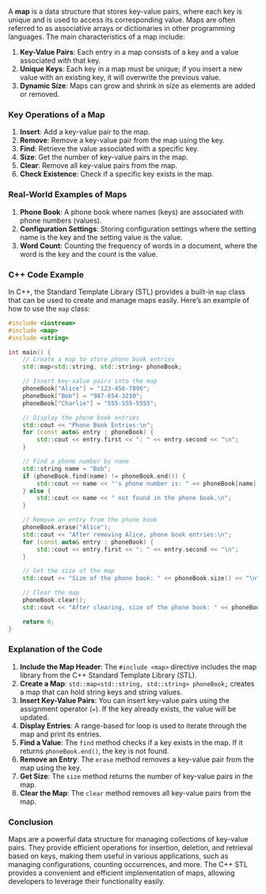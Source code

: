 A **map** is a data structure that stores key-value pairs, where each key is unique and is used to access its corresponding value. Maps are often referred to as associative arrays or dictionaries in other programming languages. The main characteristics of a map include:

1. **Key-Value Pairs**: Each entry in a map consists of a key and a value associated with that key.
2. **Unique Keys**: Each key in a map must be unique; if you insert a new value with an existing key, it will overwrite the previous value.
3. **Dynamic Size**: Maps can grow and shrink in size as elements are added or removed.

### Key Operations of a Map

1. **Insert**: Add a key-value pair to the map.
2. **Remove**: Remove a key-value pair from the map using the key.
3. **Find**: Retrieve the value associated with a specific key.
4. **Size**: Get the number of key-value pairs in the map.
5. **Clear**: Remove all key-value pairs from the map.
6. **Check Existence**: Check if a specific key exists in the map.

### Real-World Examples of Maps

1. **Phone Book**: A phone book where names (keys) are associated with phone numbers (values).
2. **Configuration Settings**: Storing configuration settings where the setting name is the key and the setting value is the value.
3. **Word Count**: Counting the frequency of words in a document, where the word is the key and the count is the value.

### C++ Code Example

In C++, the Standard Template Library (STL) provides a built-in `map` class that can be used to create and manage maps easily. Here’s an example of how to use the `map` class:

```cpp
#include <iostream>
#include <map>
#include <string>

int main() {
    // Create a map to store phone book entries
    std::map<std::string, std::string> phoneBook;

    // Insert key-value pairs into the map
    phoneBook["Alice"] = "123-456-7890";
    phoneBook["Bob"] = "987-654-3210";
    phoneBook["Charlie"] = "555-555-5555";

    // Display the phone book entries
    std::cout << "Phone Book Entries:\n";
    for (const auto& entry : phoneBook) {
        std::cout << entry.first << ": " << entry.second << "\n";
    }

    // Find a phone number by name
    std::string name = "Bob";
    if (phoneBook.find(name) != phoneBook.end()) {
        std::cout << name << "'s phone number is: " << phoneBook[name] << "\n";
    } else {
        std::cout << name << " not found in the phone book.\n";
    }

    // Remove an entry from the phone book
    phoneBook.erase("Alice");
    std::cout << "After removing Alice, phone book entries:\n";
    for (const auto& entry : phoneBook) {
        std::cout << entry.first << ": " << entry.second << "\n";
    }

    // Get the size of the map
    std::cout << "Size of the phone book: " << phoneBook.size() << "\n";

    // Clear the map
    phoneBook.clear();
    std::cout << "After clearing, size of the phone book: " << phoneBook.size() << "\n";

    return 0;
}
```

### Explanation of the Code

1. **Include the Map Header**: The `#include <map>` directive includes the map library from the C++ Standard Template Library (STL).
2. **Create a Map**: `std::map<std::string, std::string> phoneBook;` creates a map that can hold string keys and string values.
3. **Insert Key-Value Pairs**: You can insert key-value pairs using the assignment operator (`=`). If the key already exists, the value will be updated.
4. **Display Entries**: A range-based for loop is used to iterate through the map and print its entries.
5. **Find a Value**: The `find` method checks if a key exists in the map. If it returns `phoneBook.end()`, the key is not found.
6. **Remove an Entry**: The `erase` method removes a key-value pair from the map using the key.
7. **Get Size**: The `size` method returns the number of key-value pairs in the map.
8. **Clear the Map**: The `clear` method removes all key-value pairs from the map.

### Conclusion

Maps are a powerful data structure for managing collections of key-value pairs. They provide efficient operations for insertion, deletion, and retrieval based on keys, making them useful in various applications, such as managing configurations, counting occurrences, and more. The C++ STL provides a convenient and efficient implementation of maps, allowing developers to leverage their functionality easily.